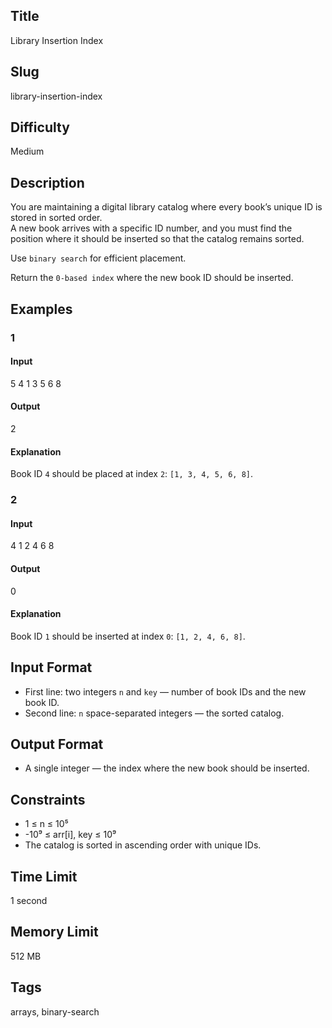 ## Title

Library Insertion Index

## Slug

library-insertion-index

## Difficulty

Medium

## Description

You are maintaining a digital library catalog where every book’s unique ID is stored in sorted order.  
A new book arrives with a specific ID number, and you must find the position where it should be inserted so that the catalog remains sorted.

Use `binary search` for efficient placement.

Return the `0-based index` where the new book ID should be inserted.

## Examples

### 1

#### Input

5 4
1 3 5 6 8

#### Output
2

#### Explanation

Book ID `4` should be placed at index `2`: `[1, 3, 4, 5, 6, 8]`.

### 2

#### Input

4 1
2 4 6 8 

#### Output
0

#### Explanation

Book ID `1` should be inserted at index `0`: `[1, 2, 4, 6, 8]`.

## Input Format  

- First line: two integers `n` and `key` — number of book IDs and the new book ID.  
- Second line: `n` space-separated integers — the sorted catalog.

## Output Format  

- A single integer — the index where the new book should be inserted.

## Constraints  

- 1 ≤ n ≤ 10⁵  
- -10⁹ ≤ arr[i], key ≤ 10⁹  
- The catalog is sorted in ascending order with unique IDs.  

## Time Limit

1 second

## Memory Limit

512 MB

## Tags

arrays, binary-search
